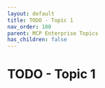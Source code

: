 ```yaml
---
layout: default
title: TODO - Topic 1
nav_order: 100
parent: MCP Enterprise Topics
has_children: false
---
```


# TODO - Topic 1

